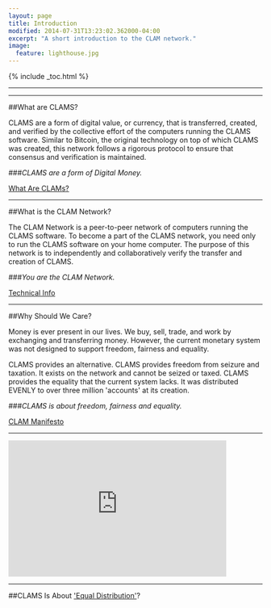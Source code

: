 ```yaml
---
layout: page
title: Introduction
modified: 2014-07-31T13:23:02.362000-04:00
excerpt: "A short introduction to the CLAM network."
image:
  feature: lighthouse.jpg
---
```


{% include _toc.html %}

<!--![img](../images/lighthouse.jpg)-->

***



***

<i class="fa fa-bank fa-5x"></i>
##What are CLAMS?

CLAMS are a form of digital value, or currency, that is transferred, created, and verified by the collective effort of the computers running the CLAMS software.  Similar to Bitcoin, the original technology on top of which CLAMS was created, this network follows a rigorous protocol to ensure that consensus and verification is maintained.

<i class="fa fa-check-square fa-2x"></i>

###*CLAMS are a form of Digital Money.*

<a markdown="0" href="{{ site.url }}/what-are-clams" class="btn">What Are CLAMs?</a>

***

##What is the CLAM Network?

The CLAM Network is a peer-to-peer network of computers running the CLAMS software.  To become a part of the CLAMS network, you need only to run the CLAMS software on your home computer.  The purpose of this network is to independently and collaboratively verify the transfer and creation of CLAMS.

<i class="fa fa-check-square fa-2x"></i>

###*You are the CLAM Network.*

<a markdown="0" href="{{ site.url }}/technical-info" class="btn">Technical Info</a>

***

##Why Should We Care?

Money is ever present in our lives. We buy, sell, trade, and work by exchanging and transferring money. However, the current monetary system was not designed to support freedom, fairness and equality.

CLAMS provides an alternative. CLAMS provides freedom from seizure and taxation. It exists on the network and cannot be seized or taxed.  CLAMS provides the equality that the current system lacks. It was distributed EVENLY to over three million 'accounts' at its creation.

<i class="fa fa-check-square fa-2x"></i>

###*CLAMS is about freedom, fairness and equality.*

<a markdown="0" href="{{ site.url }}/manifesto" class="btn">CLAM Manifesto</a>

***

<iframe class="youtube-player" type="text/html" width="432" height="270" style="max-width:100%;" src="http://www.youtube.com/embed/udA4CZPLy98?wmode=opaque" frameborder="0" allowfullscreen="true"></iframe>

***

##CLAMS Is About ['Equal Distribution'](#/equal-distribution/)? 